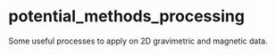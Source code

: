# potential_methods_processing

Some useful processes to apply on 2D gravimetric and magnetic data.
